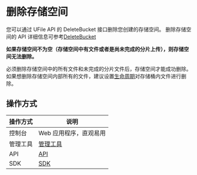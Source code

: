 

# 删除存储空间

您可以通过 UFile API 的 DeleteBucket 接口删除您创建的存储空间。
删除存储空间的 API 详细信息可参考[DeleteBucket](https://docs.ucloud.cn/api/ufile-api/delete_bucket)

**如果存储空间不为空（存储空间中有文件或者是尚未完成的分片上传），则存储空间无法删除。**

必须删除存储空间中的所有文件和未完成的分片文件后，存储空间才能成功删除。如果想删除存储空间内部所有的文件，建议设置[生命周期](/ufile/guide/lifecycle)对存储桶内文件进行删除。

## 操作方式
|操作方式    |说明 |
|--------- |--------------------------------------------------------------------------------------------------------------- |
|控制台  |Web 应用程序，直观易用 |
|管理工具  |[管理工具](ufile/tools/tools/tools_bcket) |
|API   |[API](https://docs.ucloud.cn/api/ufile-api/README) |
|SDK   |[SDK](ufile/tools/sdk) |
